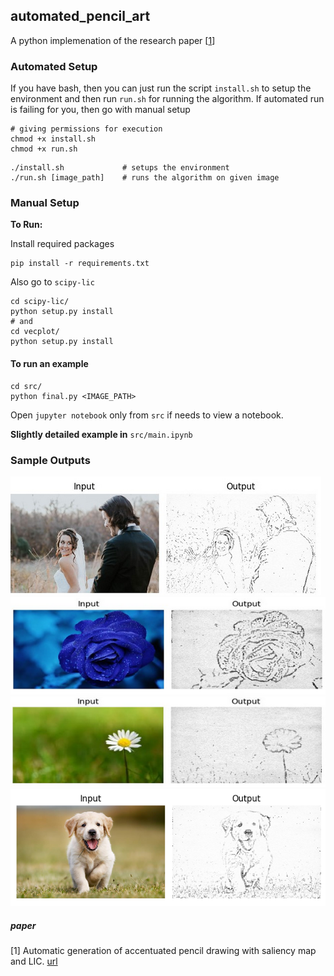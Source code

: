 ## automated_pencil_art

A python implemenation of the research paper [[1](#paper)]

### Automated Setup

If you have bash, then you can just run the script `install.sh` to setup the environment and then run `run.sh` for running the algorithm. If automated run is failing for you, then go with manual setup
```shell
# giving permissions for execution
chmod +x install.sh
chmod +x run.sh
```
```shell
./install.sh             # setups the environment
./run.sh [image_path]    # runs the algorithm on given image
```

### Manual Setup

**To Run:**

Install required packages

```shell
pip install -r requirements.txt
```

Also go to `scipy-lic`

```shell
cd scipy-lic/
python setup.py install
# and
cd vecplot/
python setup.py install
```

#### To run an example

```shell
cd src/
python final.py <IMAGE_PATH>
```

Open `jupyter notebook` only from `src` if needs to view a notebook.

**Slightly detailed example in** `src/main.ipynb`

### Sample Outputs
![couple](outputs/couple.png)
![rose](outputs/rose.png)
![flower](outputs/flower.png)
![dog](outputs/dog.png)


##### paper

[1] Automatic generation of accentuated pencil drawing with saliency
map and LIC. [url](https://www.researchgate.net/publication/235197579_Automatic_generation_of_accentuated_Pencil_Drawing_with_Saliency_Map_and_LIC)
